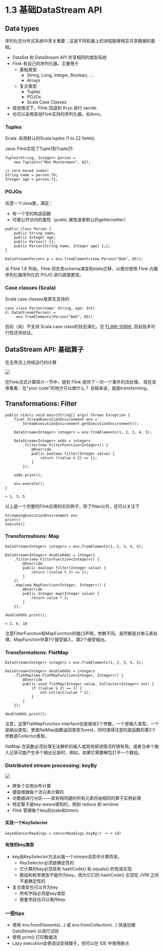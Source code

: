# 1.3 基础DataStream API

## Data types <a href="#j8uwn" id="j8uwn"></a>

序列化在分布式系统中至关重要；这是不同机器上的进程能够相互共享数据的基础。

* DataSet 和 DataStream API 共享相同的类型系统
* Flink 有自己的序列化器，主要用于
  * 基础类型
    * String, Long, Integer, Boolean, …
    * Arrays
  * 复合类型
    * Tuples
    * POJOs
    * Scala Case Classes
* 其他情况下，Flink 回退到 Kryo 进行 ser/de.
* 也可以采用其他Flink支持的序列化器，如Avro。

### Tuples <a href="#rifbm" id="rifbm"></a>

Scala: 采用默认的Scala tuples (1 to 22 fields)

Java: Flink实现了Tuple1到Tuple25

```
Tuple2<String, Integer> person = 
    new Tuple2<>("Max Mustermann", 42);

// zero based index!
String name = person.f0;
Integer age = person.f1;
```

### POJOs <a href="#s3scr" id="s3scr"></a>

任意一个Java类，满足：

* 有一个空的构造函数
* 可被公开访问的属性（public 属性或者默认的getter/setter）

```
public class Person {
    public String name;
    public Integer age;
    public Person() {};
    public Person(String name, Integer age) {…};
}

DataStream<Person> p = env.fromElements(new Person("Bob", 65));
```

从 Flink 1.8 开始，Flink 将负责schema演变和state迁移，以便对使用 Flink 内置序列化器序列化的 POJO 进行直接更改。

### Case classes (Scala) <a href="#u9qm4" id="u9qm4"></a>

Scala case classes是原生支持的

```
case class Person(name: String, age: Int)
d: DataStream[Person] = 
     env.fromElements(Person("Bob", 65))`
```

目前（尚）不支持 Scala case class的状态演化。见 [FLINK-10896](https://issues.apache.org/jira/browse/FLINK-10896), 目前技术可行性还待验证。





## DataStream API: 基础算子 <a href="#tfvyj" id="tfvyj"></a>

在无界流上持续运行的计算

![](<../../.gitbook/assets/image (7).png>)

在Flink流式计算简介一节中，提到 Flink 提供了一次一个事件的流处理。 现在具体看看：在“your code”的地方可以做什么？ 总结来说，就是transforming。



## Transformations: Filter <a href="#nj2jb" id="nj2jb"></a>

```
public static void main(String[] args) throws Exception {
    final StreamExecutionEnvironment env =
        StreamExecutionEnvironment.getExecutionEnvironment();

    DataStream<Integer> integers = env.fromElements(1, 2, 3, 4, 5);
    
    DataStream<Integer> odds = integers
        .filter(new FilterFunction<Integer>() {
            @Override
            public boolean filter(Integer value) {
                return ((value % 2) == 1);
            }
        });

    odds.print();

    env.execute();
}

> 1, 3, 5
```

以上是一个完整的Flink应用的实际例子，除了filter以外，还可以关注下

```
StreamingExecutionEnvironment env
print()
execute()
```

### Transformations: Map <a href="#hrhlu" id="hrhlu"></a>

```
DataStream<Integer> integers = env.fromElements(1, 2, 3, 4, 5);

DataStream<Integer> doubleOdds = integers
    .filter(new FilterFunction<Integer>() {
        @Override
        public boolean filter(Integer value) {
            return ((value % 2) == 1);
        }
    })
    .map(new MapFunction<Integer, Integer>() {
        @Override
        public Integer map(Integer value) {
            return value * 2;
        }
    });

doubleOdds.print();

> 2, 6, 10
```

注意FilterFunction和MapFunction的接口声明，参数不同。虽然都是对单元素处理，MapFunction中第1个接受输入、第2个接受输出。

### Transformations: FlatMap <a href="#dtfm5" id="dtfm5"></a>

```
DataStream<Integer> integers = env.fromElements(1, 2, 3, 4, 5);

DataStream<Integer> doubleOdds = integers
    .flatMap(new FlatMapFunction<Integer, Integer>() {
        @Override
        public void flatMap(Integer value, Collector<Integer> out) {
            if ((value % 2) == 1) {
                out.collect(value * 2);
            }
        }
    });

doubleOdds.print();
```

注意，这里FlatMapFunction interface也是接收2个参数，一个是输入类型，一个是输出类型。里面flatMap函数返回类型为void，同时值得注意的是函数的第2个参数是Collector类型。

flatMap 在函数必须处理无法解析的输入或其他错误情况时很有用。或者当单个输入记录可能产生多个输出记录时，例如，如果它需要解包打平一个数组。

### Distributed stream processing: keyBy

![](<../../.gitbook/assets/image (10).png>)

* 跨多个实例分布计算
* 键是根据每个流元素计算的
* 对数据进行分区——具有相同键的所有元素将由相同的算子实例处理
* 特定算子是key-aware感知的，例如 reduce 和 window
* Flink 管理每个key的state和timers

#### 实现一个KeySelector <a href="#y64pu" id="y64pu"></a>

```
keyedSensorReadings = sensorReadings.keyBy(r -> r.id)
```

#### 有效的key类型 <a href="#dhmkv" id="dhmkv"></a>

* key由KeySelector方法从每一个stream消息中计算而来。
  * KeySelector必须是确定性的
  * 它计算的key必须具有 hashCode() 和 equals() 的有效实现
  * 数组和枚举类型不能作为key。因为它们的 hashCode() 实现在 JVM 之间不是确定性的
* 复合类型也可以作为key
  * 所有字段必须是key类型
  * 嵌套字段也可以用作key

### 一些tips

* 使用 env.fromElements(...) 或 env.fromCollection(...) 快速创建 DataStream 以进行试验
* 使用 print() 打印数据流
* Lazy execution会使调试变得棘手，但可以在 IDE 中使用断点
